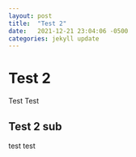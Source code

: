 ```yaml
---
layout: post
title:  "Test 2"
date:   2021-12-21 23:04:06 -0500
categories: jekyll update
---
```


# Test 2

Test Test

## Test 2 sub

test test